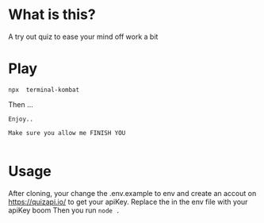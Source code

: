 # What is this?

A try out quiz to ease your mind off work a bit

# Play

`npx  terminal-kombat `

Then ...

```
Enjoy..

Make sure you allow me FINISH YOU


```
# Usage

After cloning, your change the .env.example to env and create an accout on https://quizapi.io/ to get your apiKey.
Replace the <YOUR QUIZ API GOES HERE> in the env file with your apiKey boom
Then you run `node .`

